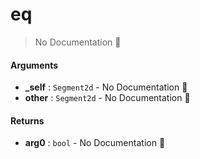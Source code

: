 # eq

> No Documentation 🚧

#### Arguments

- **\_self** : `Segment2d` \- No Documentation 🚧
- **other** : `Segment2d` \- No Documentation 🚧

#### Returns

- **arg0** : `bool` \- No Documentation 🚧